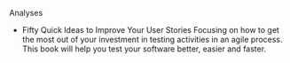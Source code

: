 Analyses

- Fifty Quick Ideas to Improve Your User Stories
Focusing on how to get the most out of your investment in testing activities in an agile process. This book will help you test your software better, easier and faster.